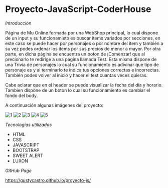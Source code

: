 # Proyecto-JavaScript-CoderHouse

*Introducción*

Página de Mu Online formada por una WebShop principal, lo cual dispone de un input y su funcionamieto es buscar items variados por secciones, en este caso se puede hacer por personajes o por nombre del item y también a su vez podes ordenar los items por sus precios de menor a mayor. Por otra parte, en dicha página se encuentra un boton de ¡Comenzar! que al precionarlo te redirige a una página llamada Test. Esta misma dispone de una Trivia de personajes lo cual su funcionamiento es adivinar que tipo de personaje es y al terminarlo te indica tus opciones correctas e incorrectas. También podes volver al inicio y hacer el test cuantas veces quieras.

Cabe aclarar que en el header se puede visualizar la fecha del dia y horario. Tambien dispone de un boton lo cual su funcionamiento es cambiar el fondo del body.

A continuación algunas imágenes del proyecto:

![1](https://user-images.githubusercontent.com/113953324/220434930-f7f13f88-e87e-4739-be9d-1e26d260b6db.png)
![2](https://user-images.githubusercontent.com/113953324/220434968-1f406065-ddee-49c4-92c3-2781d61910eb.png)
![3](https://user-images.githubusercontent.com/113953324/220435001-b0c9ec2b-0ab9-43a8-b6cb-2bb170dbdb9a.png)
![4](https://user-images.githubusercontent.com/113953324/220435028-a811b672-07f3-4b17-8b13-cb7d3d7bbaa3.png)
![5](https://user-images.githubusercontent.com/113953324/220435054-96efc095-9c05-4e26-8c6a-23b48d3011c6.png)

*Tecnologías utilizadas*

- HTML
- CSS
- JAVASCRIPT
- BOOTSTRAP
- SWEET ALERT
- LUXON 

*GitHub Page*

https://gustycastro.github.io/proyecto-js/




